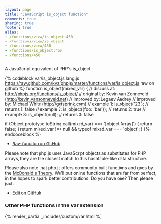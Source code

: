 ```yaml
---
layout: page
title: "JavaScript is_object function"
comments: true
sharing: true
footer: true
alias:
- /functions/view/is_object:450
- /functions/view/is_object
- /functions/view/450
- /functions/is_object:450
- /functions/450
---
```

<!-- Generated by Rakefile:build -->
A JavaScript equivalent of PHP's is_object

{% codeblock var/is_object.js lang:js https://raw.github.com/kvz/phpjs/master/functions/var/is_object.js raw on github %}
function is_object(mixed_var) {
  //  discuss at: http://phpjs.org/functions/is_object/
  // original by: Kevin van Zonneveld (http://kevin.vanzonneveld.net)
  // improved by: Legaev Andrey
  // improved by: Michael White (http://getsprink.com)
  //   example 1: is_object('23');
  //   returns 1: false
  //   example 2: is_object({foo: 'bar'});
  //   returns 2: true
  //   example 3: is_object(null);
  //   returns 3: false

  if (Object.prototype.toString.call(mixed_var) === '[object Array]') {
    return false;
  }
  return mixed_var !== null && typeof mixed_var === 'object';
}
{% endcodeblock %}

 - [Raw function on GitHub](https://github.com/kvz/phpjs/blob/master/functions/var/is_object.js)

Please note that php.js uses JavaScript objects as substitutes for PHP arrays, they are 
the closest match to this hashtable-like data structure. 

Please also note that php.js offers community built functions and goes by the 
[McDonald's Theory](https://medium.com/what-i-learned-building/9216e1c9da7d). We'll put online 
functions that are far from perfect, in the hopes to spark better contributions. 
Do you have one? Then please just: 

 - [Edit on GitHub](https://github.com/kvz/phpjs/edit/master/functions/var/is_object.js)


### Other PHP functions in the var extension
{% render_partial _includes/custom/var.html %}

